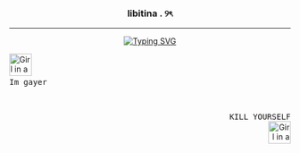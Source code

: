 <div class="markdown heading" dir="auto">
<h3 align="center" class="heading-element" dir="auto"> libitina . ୨ৎ </h3>
<hr> </hr> 
<p align="center" dir="auto">
<a href="https://open.spotify.com/track/7GX5flRQZVHRAGd6B4TmDO?si=c3b90d8770584c6e" rel="nofollow"><img src="https://readme-typing-svg.demolab.com?font=Fira+Code&pause=1000&color=F711C0FB&center=true&vCenter=true&width=435&lines=All+my+friends+are+dead;Push+me+to+the+edge" alt="Typing SVG" /></a>
</p>

<div>
  <img src="https://static.wikia.nocookie.net/planetoftheapes/images/1/1f/Caesar_-_CE_%282%29.png/revision/latest?cb=20220402161204" alt="Girl in a jacket" width="40" height="40">

<kbd>
  <br>
  Im gayer
  <br>&nbsp;
</kbd>
</div>

<div align="right">
  <p>
    <kbd>
    <br>
    KILL YOURSELF
    <br>&nbsp;
  </kbd>
    <img src="https://static.wikia.nocookie.net/planetoftheapes/images/1/1f/Caesar_-_CE_%282%29.png/revision/latest?cb=20220402161204" alt="Girl in a jacket" width="40" height="40">
  </p>
</div>

<!---
VANISHING-REVERIES/VANISHING-REVERIES is a ✨ special ✨ repository because its `README.md` (this file) appears on your GitHub profile.
You can click the Preview link to take a look at your changes.
--->
